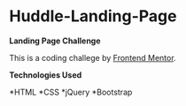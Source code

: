 # Huddle-Landing-Page
 
 **Landing Page Challenge**

This is a coding challege by [Frontend Mentor](https://www.frontendmentor.io).

**Technologies Used**

*HTML
*CSS
*jQuery
*Bootstrap

